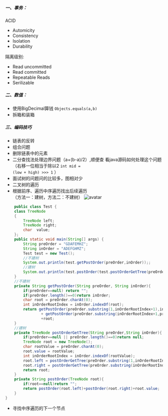 ##### 一、事务：
 ACID
- Automicity
- Consistency
- Isolation
- Durability

隔离级别:
- Read uncommitted
- Read committed
- Repeatable Reads
- Serilizable
##### 二、数值：
- 使用BigDecimal算钱
<code>Objects.equals(a,b)</code>
- 拆箱和装箱
##### 三、编码技巧
- 链表的反转
- 组合问题
- 删除链表中的元素
- 二分查找法处理边界问题（a+(b-a)/2）,顺便查 看java源码如何处理这个问题</br>
（右移一位相当于除以2
<code>int mid = (low + high) >>> 1</code>
）
- 面试树的问题问的比较多，图相对少
- 二叉树的遍历
- 根据前序、遍历中序遍历找出后续遍历</br>
（方法一：建树，方法二：不建树）
![avatar](http://images2015.cnblogs.com/blog/795187/201510/795187-20151023201552927-578458496.png)
```java
    public class Test {
    class TreeNode
    {
        TreeNode left;
        TreeNode right;
        char  value;
    };
    public static void main(String[] args) {
        String preOrder = "GDAFEMHZ";
        String inOrder = "ADEFGHMZ";
        Test test = new Test();
        //不建树
        System.out.println(test.getPostOrder(preOrder,inOrder));;
        //建树
        System.out.println(test.postOrder(test.postOrderGetTree(preOrder,inOrder) ));
    }
    //不建树
    private String getPostOrder(String preOrder, String inOrder){
        if(preOrder==null) return "";
        if(preOrder.length()==0)return inOrder;
        char root = preOrder.charAt(0);
        int inOrderRootIndex = inOrder.indexOf(root);
        return getPostOrder(preOrder.substring(1,inOrderRootIndex+1),inOrder.substring(0,inOrderRootIndex))
                + getPostOrder(preOrder.substring(inOrderRootIndex+1,preOrder.length()),inOrder.substring(inOrderRootIndex+1,preOrder.length()))
                +root;
    }
    //建树
    private TreeNode postOrderGetTree(String preOrder,String inOrder){
        if(preOrder==null || preOrder.length()==0)return null;
        TreeNode root = new TreeNode();
        char rootValue = preOrder.charAt(0);
        root.value = rootValue;
        int inOrderRootIndex = inOrder.indexOf(rootValue);
        root.left = postOrderGetTree(preOrder.substring(1,inOrderRootIndex+1),inOrder.substring(0,inOrderRootIndex));
        root.right = postOrderGetTree(preOrder.substring(inOrderRootIndex+1,preOrder.length()),inOrder.substring(inOrderRootIndex+1,preOrder.length()));
        return root;
    }
    private String postOrder(TreeNode root){
        if(root==null)return "";
        return postOrder(root.left)+postOrder(root.right)+root.value;
    }
}
```
- 寻找中序遍历的下一个节点
